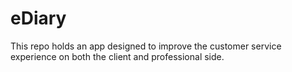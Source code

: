 # eDiary
This repo holds an app designed to improve the customer service experience on both the client and professional side.